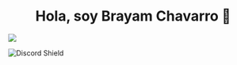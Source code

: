 <div align="center">
<h1 align="center">Hola, soy Brayam Chavarro 👋</h1>
</div>
<img src="https://imgur.com/ZZy7VUC">
<blockquote class="imgur-embed-pub" lang="en" data-id="a/ZZy7VUC" data-context="false" ><a href="//imgur.com/a/ZZy7VUC"></a></blockquote><script async src="//s.imgur.com/min/embed.js" charset="utf-8"></script>

![Discord Shield](https://discordapp.com/api/guilds/807719549075980308/widget.png?style=shield)
